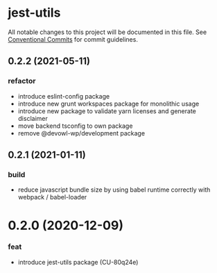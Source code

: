 # jest-utils

All notable changes to this project will be documented in this file.
See [Conventional Commits](https://conventionalcommits.org) for commit guidelines.

## 0.2.2 (2021-05-11)


### refactor

* introduce eslint-config package
* introduce new grunt workspaces package for monolithic usage
* introduce new package to validate yarn licenses and generate disclaimer
* move backend tsconfig to own package
* remove @devowl-wp/development package





## 0.2.1 (2021-01-11)


### build

* reduce javascript bundle size by using babel runtime correctly with webpack / babel-loader





# 0.2.0 (2020-12-09)


### feat

* introduce jest-utils package (CU-80q24e)
